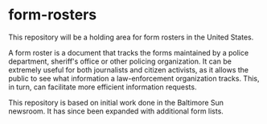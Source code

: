# form-rosters
This repository will be a holding area for form rosters in the United States.

A form roster is a document that tracks the forms maintained by a police department, sheriff's office or other policing organization. It can be extremely useful for both journalists and citizen activists, as it allows the public to see what information a law-enforcement organization tracks. This, in turn, can facilitate more efficient information requests.

This repository is based on initial work done in the Baltimore Sun newsroom. It has since been expanded with additional form lists.
